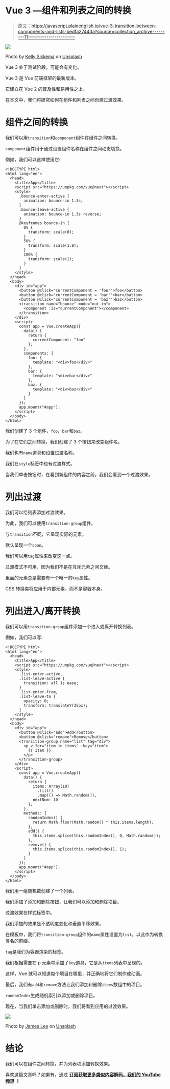 # Vue 3 —组件和列表之间的转换

> 原文：<https://javascript.plainenglish.io/vue-3-transition-between-components-and-lists-bedfa27443a?source=collection_archive---------11----------------------->

![](img/2e3129da5ca3d9463d565546de991e5d.png)

Photo by [Kelly Sikkema](https://unsplash.com/@kellysikkema?utm_source=medium&utm_medium=referral) on [Unsplash](https://unsplash.com?utm_source=medium&utm_medium=referral)

Vue 3 处于测试阶段，可能会有变化。

Vue 3 是 Vue 前端框架的最新版本。

它建立在 Vue 2 的普及性和易用性之上。

在本文中，我们将研究如何在组件和列表之间创建过渡效果。

# 组件之间的转换

我们可以用`transition`和`component`组件在组件之间转换。

`component`组件用于通过设置组件名称在组件之间动态切换。

例如，我们可以这样使用它:

```
<!DOCTYPE html>
<html lang="en">
  <head>
    <title>App</title>
    <script src="https://unpkg.com/vue@next"></script>
    <style>
      .bounce-enter-active {
        animation: bounce-in 1.3s;
      }
      .bounce-leave-active {
        animation: bounce-in 1.3s reverse;
      }
      @keyframes bounce-in {
        0% {
          transform: scale(0);
        }
        50% {
          transform: scale(1.8);
        }
        100% {
          transform: scale(1);
        }
      }
    </style>
  </head>
  <body>
    <div id="app">
      <button @click="currentComponent = 'foo'">foo</button>
      <button @click="currentComponent = 'bar'">bar</button>
      <button @click="currentComponent = 'baz'">baz</button>
      <transition name="bounce" mode="out-in">
        <component :is="currentComponent"></component>
      </transition>
    </div>
    <script>
      const app = Vue.createApp({
        data() {
          return {
            currentComponent: "foo"
          };
        },
        components: {
          foo: {
            template: "<div>foo</div>"
          },
          bar: {
            template: "<div>bar</div>"
          },
          baz: {
            template: "<div>baz</div>"
          }
        }
      });
      app.mount("#app");
    </script>
  </body>
</html>
```

我们创建了 3 个组件，`foo`、`bar`和`baz`。

为了在它们之间转换，我们创建了 3 个按钮来改变组件名。

我们也有`name`道具和设置过渡名称。

我们在`style`标签中也有过渡样式。

当我们单击按钮时，在看到新组件的内容之前，我们会看到一个过渡效果。

# 列出过渡

我们可以给列表添加过渡效果。

为此，我们可以使用`transition-group`组件。

与`transition`不同，它呈现实际的元素。

默认呈现一个`span`。

我们可以用`tag`属性来改变这一点。

过渡模式不可用，因为我们不是在互斥元素之间交替。

里面的元素总是需要有一个唯一的`key`属性。

CSS 转换类将应用于内部元素，而不是容器本身。

# 列出进入/离开转换

我们可以用`transition-group`组件添加一个进入或离开转换列表。

例如，我们可以写:

```
<!DOCTYPE html>
<html lang="en">
  <head>
    <title>App</title>
    <script src="https://unpkg.com/vue@next"></script>
    <style>
      .list-enter-active,
      .list-leave-active {
        transition: all 1s ease;
      }
      .list-enter-from,
      .list-leave-to {
        opacity: 0;
        transform: translateY(35px);
      }
    </style>
  </head>
  <body>
    <div id="app">
      <button @click="add">Add</button>
      <button @click="remove">Remove</button>
      <transition-group name="list" tag="div">
        <p v-for="item in items" :key="item">
          {{ item }}
        </p>
      </transition-group>
    </div>
    <script>
      const app = Vue.createApp({
        data() {
          return {
            items: Array(10)
              .fill()
              .map(() => Math.random()),
            nextNum: 10
          };
        },
        methods: {
          randomIndex() {
            return Math.floor(Math.random() * this.items.length);
          },
          add() {
            this.items.splice(this.randomIndex(), 0, Math.random());
          },
          remove() {
            this.items.splice(this.randomIndex(), 1);
          }
        }
      });
      app.mount("#app");
    </script>
  </body>
</html>
```

我们用一组随机数创建了一个列表。

我们添加了添加和删除按钮，让我们可以添加和删除项目。

过渡效果在样式标签中。

我们添加的效果是不透明度变化和垂直平移效果。

在模板中，我们将`transition-group`组件的`name`属性设置为`list`，以此作为转换类名的前缀。

`tag`是我们为容器渲染的标签。

我们根据需要在 p 元素中添加了`key`道具，它是从`items`列表中呈现的。

这样，Vue 就可以知道每个项目在哪里，并正确地将它们制作成动画。

最后，我们有`add`和`remove`方法让我们添加和删除`items`数组中的项目。

`randomIndex`生成随机索引以添加或删除项目。

现在，当我们单击添加或删除时，我们将看到应用的过渡效果。

![](img/e612c384127a3e83f5cd9eac6425b0b4.png)

Photo by [James Lee](https://unsplash.com/@picsbyjameslee?utm_source=medium&utm_medium=referral) on [Unsplash](https://unsplash.com?utm_source=medium&utm_medium=referral)

# 结论

我们可以在组件之间转换，并为列表项添加转换效果。

喜欢这篇文章吗？如果有，通过 [**订阅获取更多类似内容解码，我们的 YouTube 频道**](https://www.youtube.com/channel/UCtipWUghju290NWcn8jhyAw) **！**